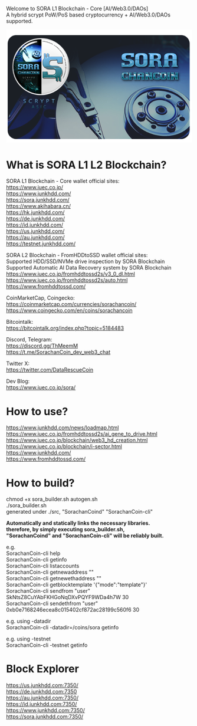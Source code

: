 
Welcome to SORA L1 Blockchain - Core [AI/Web3.0/DAOs]<br>
A hybrid scrypt PoW/PoS based cryptocurrency + AI/Web3.0/DAOs supported.

![SorachanCoin](https://raw.githubusercontent.com/FromHDDtoSSD/SorachanCoin-qt/master/src/qt/res/images/splash2.png)

What is SORA L1 L2 Blockchain?
===========================
SORA L1 Blockchain - Core wallet official sites:<br>
https://www.iuec.co.jp/<br>
https://www.junkhdd.com/<br>
https://sora.junkhdd.com/<br>
https://www.akihabara.cn/<br>
https://hk.junkhdd.com/<br>
https://de.junkhdd.com/<br>
https://id.junkhdd.com/<br>
https://us.junkhdd.com/<br>
https://au.junkhdd.com/<br>
https://testnet.junkhdd.com/

SORA L2 Blockchain - FromHDDtoSSD wallet official sites:<br>
Supported HDD/SSD/NVMe drive inspection by SORA Blockchain<br>
Supported Automatic AI Data Recovery system by SORA Blockchain<br>
https://www.iuec.co.jp/fromhddtossd2s/v3_0_dl.html<br>
https://www.iuec.co.jp/fromhddtossd2s/auto.html<br>
https://www.fromhddtossd.com/

CoinMarketCap, Coingecko:<br>
https://coinmarketcap.com/currencies/sorachancoin/<br>
https://www.coingecko.com/en/coins/sorachancoin

Bitcointalk:<br>
https://bitcointalk.org/index.php?topic=5184483

Discord, Telegram:<br>
https://discord.gg/ThMeemM<br>
https://t.me/SorachanCoin_dev_web3_chat

Twitter X:<br>
https://twitter.com/DataRescueCoin

Dev Blog:<br>
https://www.iuec.co.jp/sora/

How to use?
===========================
https://www.junkhdd.com/news/loadmap.html<br>
https://www.iuec.co.jp/fromhddtossd2s/ai_gene_to_drive.html<br>
https://www.iuec.co.jp/blockchain/web3_hd_creation.html<br>
https://www.iuec.co.jp/blockchain/i-sector.html<br>
https://www.junkhdd.com/<br>
https://www.fromhddtossd.com/

How to build?
===========================
chmod +x sora_builder.sh autogen.sh<br>
./sora_builder.sh<br>
generated under ./src, "SorachanCoind" "SorachanCoin-cli"

**Automatically and statically links the necessary libraries.<br>
therefore, by simply executing sora_builder.sh, <br>
"SorachanCoind" and "SorachanCoin-cli" will be reliably built.**

e.g.<br>
SorachanCoin-cli help<br>
SorachanCoin-cli getinfo<br>
SorachanCoin-cli listaccounts<br>
SorachanCoin-cli getnewaddress ""<br>
SorachanCoin-cli getnewethaddress ""<br>
SorachanCoin-cli getblocktemplate '{"mode":"template"}'<br>
SorachanCoin-cli sendfrom "user" SkNtsZ8CuYAbFKHGoNqDXvPQYF9WDa4h7W 30<br>
SorachanCoin-cli sendethfrom "user" 0xb0e7168246ecea8c015402cf872ac28199c560f6 30

e.g. using -datadir<br>
SorachanCoin-cli -datadir=/coins/sora getinfo

e.g. using -testnet<br>
SorachanCoin-cli -testnet getinfo

Block Explorer
===========================
https://us.junkhdd.com:7350/<br>
https://de.junkhdd.com:7350<br>
https://au.junkhdd.com:7350/<br>
https://id.junkhdd.com:7350/<br>
https://www.junkhdd.com:7350/<br>
https://sora.junkhdd.com:7350/
